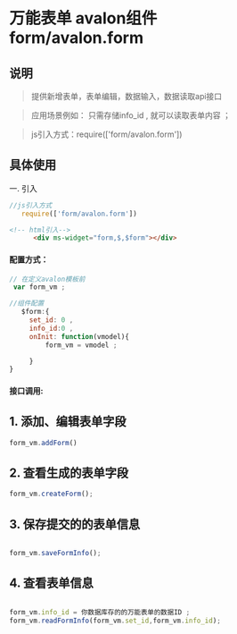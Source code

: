 # 万能表单 avalon组件  form/avalon.form

## 说明

  > 提供新增表单，表单编辑，数据输入，数据读取api接口

  > 应用场景例如： 只需存储info_id , 就可以读取表单内容  ；

  > js引入方式：require(['form/avalon.form'])

## 具体使用

一. 引入
````js
//js引入方式
   require(['form/avalon.form'])
````
````html
<!-- html引入-->
      <div ms-widget="form,$,$form"></div>
````
#### 配置方式：
````js
// 在定义avalon模板前 
 var form_vm ;

//组件配置
   $form:{
     set_id: 0 ,
     info_id:0 , 
     onInit: function(vmodel){
         form_vm = vmodel ;

     }
}
````
#### 接口调用:

## 1. 添加、编辑表单字段
````js
form_vm.addForm() 

````
## 2. 查看生成的表单字段
````js
form_vm.createForm();
````

## 3. 保存提交的的表单信息
````js

form_vm.saveFormInfo();

````

## 4. 查看表单信息
````js

form_vm.info_id = 你数据库存的的万能表单的数据ID ; 
form_vm.readFormInfo(form_vm.set_id,form_vm.info_id); 

````
